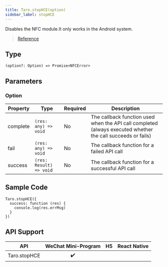 ```yaml
---
title: Taro.stopHCE(option)
sidebar_label: stopHCE
---
```


Disables the NFC module.It only works in the Android system.

> [Reference](https://developers.weixin.qq.com/miniprogram/dev/api/device/nfc/wx.stopHCE.html)

## Type

```tsx
(option?: Option) => Promise<NFCError>
```

## Parameters

### Option

<table>
  <thead>
    <tr>
      <th>Property</th>
      <th>Type</th>
      <th style={{ textAlign: "center"}}>Required</th>
      <th>Description</th>
    </tr>
  </thead>
  <tbody>
    <tr>
      <td>complete</td>
      <td><code>(res: any) =&gt; void</code></td>
      <td style={{ textAlign: "center"}}>No</td>
      <td>The callback function used when the API call completed (always executed whether the call succeeds or fails)</td>
    </tr>
    <tr>
      <td>fail</td>
      <td><code>(res: any) =&gt; void</code></td>
      <td style={{ textAlign: "center"}}>No</td>
      <td>The callback function for a failed API call</td>
    </tr>
    <tr>
      <td>success</td>
      <td><code>(res: Result) =&gt; void</code></td>
      <td style={{ textAlign: "center"}}>No</td>
      <td>The callback function for a successful API call</td>
    </tr>
  </tbody>
</table>

## Sample Code

```tsx
Taro.stopHCE({
  success: function (res) {
    console.log(res.errMsg)
  }
})
```

## API Support

|     API      | WeChat Mini-Program | H5 | React Native |
|:------------:|:-------------------:|:--:|:------------:|
| Taro.stopHCE |         ✔️          |    |              |
